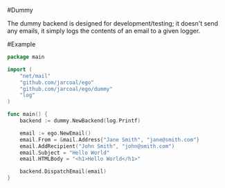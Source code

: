 #Dummy

The dummy backend is designed for development/testing; it doesn't send any emails, it simply logs the contents of an email to a given logger.

#Example

```go
package main

import (
	"net/mail"
	"github.com/jarcoal/ego"
	"github.com/jarcoal/ego/dummy"
	"log"
)

func main() {
	backend := dummy.NewBackend(log.Printf)

	email := ego.NewEmail()
	email.From = &mail.Address{"Jane Smith", "jane@smith.com"}
	email.AddRecipient("John Smith", "john@smith.com")
	email.Subject = "Hello World"
	email.HTMLBody = "<h1>Hello World</h1>"

	backend.DispatchEmail(email)
}
```